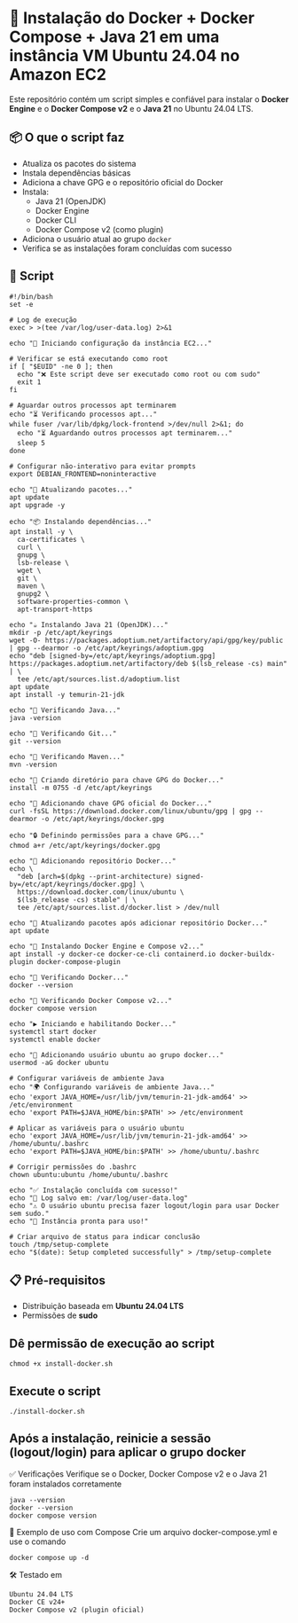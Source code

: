 # 🚀  Instalação do Docker + Docker Compose + Java 21 em uma instância VM Ubuntu 24.04 no Amazon EC2

Este repositório contém um script simples e confiável para instalar o **Docker Engine** e o **Docker Compose v2** e o **Java 21** no Ubuntu 24.04 LTS.

## 📦 O que o script faz

- Atualiza os pacotes do sistema
- Instala dependências básicas
- Adiciona a chave GPG e o repositório oficial do Docker
- Instala:
  - Java 21 (OpenJDK)
  - Docker Engine
  - Docker CLI
  - Docker Compose v2 (como plugin)
- Adiciona o usuário atual ao grupo `docker`
- Verifica se as instalações foram concluídas com sucesso

## 📁 Script

  ```
#!/bin/bash
set -e

# Log de execução
exec > >(tee /var/log/user-data.log) 2>&1

echo "🚀 Iniciando configuração da instância EC2..."

# Verificar se está executando como root
if [ "$EUID" -ne 0 ]; then 
    echo "❌ Este script deve ser executado como root ou com sudo"
    exit 1
fi

# Aguardar outros processos apt terminarem
echo "⏳ Verificando processos apt..."
while fuser /var/lib/dpkg/lock-frontend >/dev/null 2>&1; do
    echo "⏳ Aguardando outros processos apt terminarem..."
    sleep 5
done

# Configurar não-interativo para evitar prompts
export DEBIAN_FRONTEND=noninteractive

echo "🔧 Atualizando pacotes..."
apt update
apt upgrade -y

echo "📦 Instalando dependências..."
apt install -y \
    ca-certificates \
    curl \
    gnupg \
    lsb-release \
    wget \
    git \
    maven \
    gnupg2 \
    software-properties-common \
    apt-transport-https

echo "☕ Instalando Java 21 (OpenJDK)..."
mkdir -p /etc/apt/keyrings
wget -O- https://packages.adoptium.net/artifactory/api/gpg/key/public | gpg --dearmor -o /etc/apt/keyrings/adoptium.gpg
echo "deb [signed-by=/etc/apt/keyrings/adoptium.gpg] https://packages.adoptium.net/artifactory/deb $(lsb_release -cs) main" | \
    tee /etc/apt/sources.list.d/adoptium.list
apt update
apt install -y temurin-21-jdk

echo "🧪 Verificando Java..."
java -version

echo "🧪 Verificando Git..."
git --version

echo "🧪 Verificando Maven..."
mvn -version

echo "📂 Criando diretório para chave GPG do Docker..."
install -m 0755 -d /etc/apt/keyrings

echo "🔑 Adicionando chave GPG oficial do Docker..."
curl -fsSL https://download.docker.com/linux/ubuntu/gpg | gpg --dearmor -o /etc/apt/keyrings/docker.gpg

echo "🔒 Definindo permissões para a chave GPG..."
chmod a+r /etc/apt/keyrings/docker.gpg

echo "📝 Adicionando repositório Docker..."
echo \
    "deb [arch=$(dpkg --print-architecture) signed-by=/etc/apt/keyrings/docker.gpg] \
    https://download.docker.com/linux/ubuntu \
    $(lsb_release -cs) stable" | \
    tee /etc/apt/sources.list.d/docker.list > /dev/null

echo "🔄 Atualizando pacotes após adicionar repositório Docker..."
apt update

echo "🐳 Instalando Docker Engine e Compose v2..."
apt install -y docker-ce docker-ce-cli containerd.io docker-buildx-plugin docker-compose-plugin

echo "🧪 Verificando Docker..."
docker --version

echo "🧪 Verificando Docker Compose v2..."
docker compose version

echo "▶️ Iniciando e habilitando Docker..."
systemctl start docker
systemctl enable docker

echo "👤 Adicionando usuário ubuntu ao grupo docker..."
usermod -aG docker ubuntu

# Configurar variáveis de ambiente Java
echo "🌍 Configurando variáveis de ambiente Java..."
echo 'export JAVA_HOME=/usr/lib/jvm/temurin-21-jdk-amd64' >> /etc/environment
echo 'export PATH=$JAVA_HOME/bin:$PATH' >> /etc/environment

# Aplicar as variáveis para o usuário ubuntu
echo 'export JAVA_HOME=/usr/lib/jvm/temurin-21-jdk-amd64' >> /home/ubuntu/.bashrc
echo 'export PATH=$JAVA_HOME/bin:$PATH' >> /home/ubuntu/.bashrc

# Corrigir permissões do .bashrc
chown ubuntu:ubuntu /home/ubuntu/.bashrc

echo "✅ Instalação concluída com sucesso!"
echo "📝 Log salvo em: /var/log/user-data.log"
echo "⚠️ O usuário ubuntu precisa fazer logout/login para usar Docker sem sudo."
echo "🎉 Instância pronta para uso!"

# Criar arquivo de status para indicar conclusão
touch /tmp/setup-complete
echo "$(date): Setup completed successfully" > /tmp/setup-complete

```

## 📋 Pré-requisitos

- Distribuição baseada em **Ubuntu 24.04 LTS**
- Permissões de **sudo**

## Dê permissão de execução ao script
```
chmod +x install-docker.sh
```

## Execute o script
```
./install-docker.sh
```

## Após a instalação, reinicie a sessão (logout/login) para aplicar o grupo docker

✅ Verificações
Verifique se o Docker, Docker Compose v2 e o Java 21 foram instalados corretamente
```
java --version
docker --version
docker compose version
```

🐳 Exemplo de uso com Compose
Crie um arquivo docker-compose.yml e use o comando
```
docker compose up -d
```

🛠️ Testado em
```
Ubuntu 24.04 LTS
Docker CE v24+
Docker Compose v2 (plugin oficial)
```
